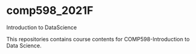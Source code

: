 # comp598_2021F
Introduction to DataScience

This repositories contains course contents for COMP598-Introduction to Data Science.
